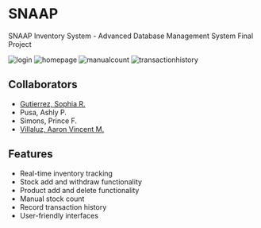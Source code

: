 # SNAAP
SNAAP Inventory System - Advanced Database Management System Final Project

![login](https://github.com/NorenzL/SNAAP/assets/68904749/58702f81-3bfc-46d4-ae65-9b5f52d289a7)
![homepage](https://github.com/NorenzL/SNAAP/assets/68904749/014d1b85-eae8-4640-a137-a25576ff57fe)
![manualcount](https://github.com/NorenzL/SNAAP/assets/68904749/1459e7dc-a493-4de3-9f91-45ed33d30b8d)
![transactionhistory](https://github.com/NorenzL/SNAAP/assets/68904749/538c1344-abc2-44ff-807f-78ae719506f8)


## Collaborators
- [Gutierrez, Sophia R.](https://github.com/sphgtrrz)  
- Pusa, Ashly P.  
- Simons, Prince F.
- [Villaluz, Aaron Vincent M.](https://github.com/HydGea)  

## Features  
- Real-time inventory tracking 
- Stock add and withdraw functionality
- Product add and delete functionality
- Manual stock count
- Record transaction history
- User-friendly interfaces







